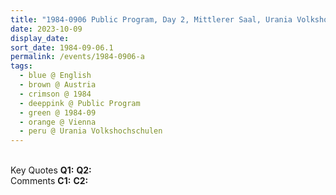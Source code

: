 ```yaml
---
title: "1984-0906 Public Program, Day 2, Mittlerer Saal, Urania Volkshochschulen, Volksbildungshaus, Uraniastraße 1, Vienna, Austria"
date: 2023-10-09
display_date: 
sort_date: 1984-09-06.1
permalink: /events/1984-0906-a
tags:
  - blue @ English
  - brown @ Austria
  - crimson @ 1984
  - deeppink @ Public Program
  - green @ 1984-09
  - orange @ Vienna
  - peru @ Urania Volkshochschulen
---
```


<br>

<wave-list>
  <list-title color="DarkSeaGreen" width="55">Key Quotes</list-title>
  <list-item color="BlanchedAlmond" width="280"><b>Q1:</b> <i></i></list-item>
  <list-item color="Lavender" width="280"><b>Q2:</b> <i></i></list-item>
</wave-list>

<br>

<wave-list>
  <list-title color="DarkSeaGreen" width="55">Comments</list-title>
  <list-item color="BlanchedAlmond" width="280"><b>C1:</b> <i></i></list-item>
  <list-item color="Lavender" width="280"><b>C2:</b> <i></i></list-item>
</wave-list>